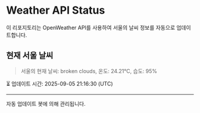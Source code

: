 
# Weather API Status

이 리포지토리는 OpenWeather API를 사용하여 서울의 날씨 정보를 자동으로 업데이트합니다.

## 현재 서울 날씨
> 서울의 현재 날씨: broken clouds, 온도: 24.21°C, 습도: 95%

⏳ 업데이트 시간: 2025-09-05 21:16:30 (UTC)

---
자동 업데이트 봇에 의해 관리됩니다.
